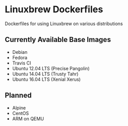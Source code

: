 # Linuxbrew Dockerfiles

Dockerfiles for using Linuxbrew on various distributions

## Currently Available Base Images

* Debian
* Fedora
* Travis CI
* Ubuntu 12.04 LTS (Precise Pangolin)
* Ubuntu 14.04 LTS (Trusty Tahr)
* Ubuntu 16.04 LTS (Xenial Xerus)

## Planned

* Alpine
* CentOS
* ARM on QEMU
